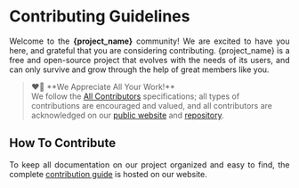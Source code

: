 # Contributing Guidelines

<p align="justify">
    Welcome to the <b>{project_name}</b> community!
    We are excited to have you here, 
    and grateful that you are considering contributing.
    {project_name} is a free and open-source project that evolves with the needs of its users,
    and can only survive and grow through the help of great members like you.
</p>

<blockquote>
    ❤️🙏 **We Appreciate All Your Work!**
    <br>
    We follow the <a href="https://allcontributors.org/docs/en/specification">All Contributors</a> 
    specifications; all types of contributions are encouraged and valued, and all contributors are 
    acknowledged on our <a href="{url_contributors}">public website</a> 
    and <a href="{url_releases}">repository</a>.
</blockquote>

## How To Contribute

<p align="justify">
    To keep all documentation on our project organized and easy to find, the complete 
    <a href="{url_contributing}">contribution guide</a> is hosted on our website.
</p>